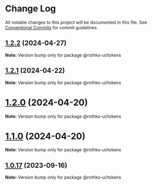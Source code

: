 # Change Log

All notable changes to this project will be documented in this file.
See [Conventional Commits](https://conventionalcommits.org) for commit guidelines.

## [1.2.2](https://github.com/luxo-ai/rothko-ui/compare/@rothko-ui/tokens@1.2.1...@rothko-ui/tokens@1.2.2) (2024-04-27)

**Note:** Version bump only for package @rothko-ui/tokens

## [1.2.1](https://github.com/luxo-ai/rothko-ui/compare/@rothko-ui/tokens@1.2.0...@rothko-ui/tokens@1.2.1) (2024-04-22)

**Note:** Version bump only for package @rothko-ui/tokens

# [1.2.0](https://github.com/luxo-ai/rothko-ui/compare/@rothko-ui/tokens@1.0.17...@rothko-ui/tokens@1.2.0) (2024-04-20)

**Note:** Version bump only for package @rothko-ui/tokens

# [1.1.0](https://github.com/luxo-ai/rothko-ui/compare/@rothko-ui/tokens@1.0.17...@rothko-ui/tokens@1.1.0) (2024-04-20)

**Note:** Version bump only for package @rothko-ui/tokens

## [1.0.17](https://github.com/luxo-ai/rothko-ui/compare/@rothko-ui/tokens@1.0.16...@rothko-ui/tokens@1.0.17) (2023-09-16)

**Note:** Version bump only for package @rothko-ui/tokens
